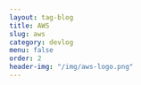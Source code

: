 ```yaml
---
layout: tag-blog
title: AWS
slug: aws
category: devlog
menu: false
order: 2
header-img: "/img/aws-logo.png"
---
```

